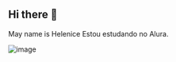 ## Hi there 👋
May name is Helenice
Estou estudando no Alura.

![image](https://github.com/user-attachments/assets/2d76317b-b989-4e57-908d-3af4d276645f)
